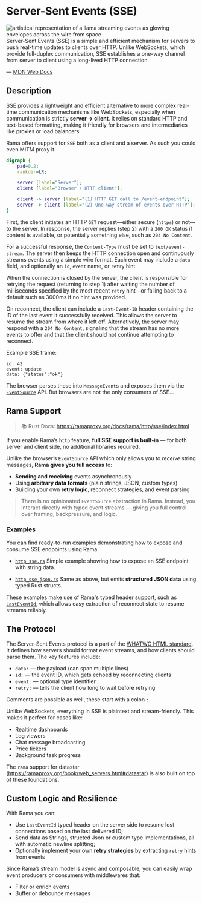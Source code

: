 # Server-Sent Events (SSE)

<div class="book-article-intro">
    <img src="../img/llama_sse.jpg" alt="artistical representation of a llama streaming events as glowing envelopes across the wire from space">
    <div>
        Server-Sent Events (SSE) is a simple and efficient mechanism for servers to push real-time updates to clients over HTTP. Unlike WebSockets, which provide full-duplex communication, SSE establishes a one-way channel from server to client using a long-lived HTTP connection.
        <p>— <a href="https://developer.mozilla.org/en-US/docs/Web/API/Server-sent_events">MDN Web Docs</a></p>
    </div>
</div>

## Description

SSE provides a lightweight and efficient alternative to more complex real-time
communication mechanisms like WebSockets, especially when communication is
strictly **server → client**. It relies on standard HTTP and text-based formatting,
making it friendly for browsers and intermediaries like proxies or load balancers.

Rama offers support for `SSE` both as a client and a server.
As such you could even MITM proxy it.

<div class="book-article-image-center">

```dot process
digraph {
    pad=0.2;
    rankdir=LR;

    server [label="Server"];
    client [label="Browser / HTTP client"];

    client -> server [label="(1) HTTP GET call to /event-endpoint"];
    server -> client [label="(2) One-way stream of events over HTTP"];
}
```

</div>

First, the client initiates an HTTP `GET` request—either secure (`https`) or not—to the server.
In response, the server replies (step 2) with a `200 OK` status if content is available,
or potentially something else, such as `204 No Content`.

For a successful response, the `Content-Type` must be set to `text/event-stream`.
The server then keeps the HTTP connection open and continuously streams events
using a simple wire format. Each event may include a `data` field, and optionally an `id`, `event` name, or `retry` hint.

When the connection is closed by the server, the client is responsible for retrying
the request (returning to step 1) after waiting the number of milliseconds specified by
the most recent `retry` hint—or falling back to a default such as 3000ms if no hint was provided.

On reconnect, the client can include a `Last-Event-ID` header containing the ID of the last
event it successfully received. This allows the server to resume the stream from where it left off.
Alternatively, the server may respond with a `204 No Content`,
signaling that the stream has no more events to offer and that the client should not continue attempting to reconnect.

Example SSE frame:

```
id: 42
event: update
data: {"status":"ok"}
```

The browser parses these into `MessageEvent`s and exposes them via the [`EventSource`](https://developer.mozilla.org/en-US/docs/Web/API/EventSource) API. But browsers are not the only consumers of SSE...

## Rama Support

> 📚 Rust Docs: <https://ramaproxy.org/docs/rama/http/sse/index.html>

If you enable Rama’s `http` feature, **full SSE support is built-in** — for both server and client side, no additional libraries required.

Unlike the browser’s `EventSource` API which only allows you to *receive* string messages, **Rama gives you full access** to:

- **Sending and receiving** events asynchronously
- Using **arbitrary data formats** (plain strings, JSON, custom types)
- Building your own **retry logic**, reconnect strategies, and event parsing

> There is no opinionated `EventSource` abstraction in Rama. Instead, you interact directly with typed event streams — giving you full control over framing, backpressure, and logic.

### Examples

You can find ready-to-run examples demonstrating how to expose and consume SSE endpoints using Rama:

- [`http_sse.rs`](https://github.com/plabayo/rama/blob/main/examples/http_sse.rs)
  Simple example showing how to expose an SSE endpoint with string data.

- [`http_sse_json.rs`](https://github.com/plabayo/rama/blob/main/examples/http_sse_json.rs)
  Same as above, but emits **structured JSON data** using typed Rust structs.

These examples make use of Rama's typed header support, such as [`LastEventId`](https://github.com/plabayo/rama/blob/main/crates/rama-http/src/headers/last_event_id.rs), which allows easy extraction of reconnect state to resume streams reliably.

## The Protocol

The Server-Sent Events protocol is a part of the [WHATWG HTML standard](https://html.spec.whatwg.org/multipage/server-sent-events.html). It defines how servers should format event streams, and how clients should parse them. The key features include:

- `data:` — the payload (can span multiple lines)
- `id:` — the event ID, which gets echoed by reconnecting clients
- `event:` — optional type identifier
- `retry:` — tells the client how long to wait before retrying

Comments are possible as well, these start with a colon `:`.

Unlike WebSockets, everything in SSE is plaintext and stream-friendly. This makes it perfect for cases like:

- Realtime dashboards
- Log viewers
- Chat message broadcasting
- Price tickers
- Background task progress

The `rama` support for datastar (<https://ramaproxy.org/book/web_servers.html#datastar>)
is also built on top of these foundations.

## Custom Logic and Resilience

With Rama you can:

- Use `LastEventId` typed header on the server side to resume lost connections based on the last delivered ID;
- Send data as Strings, structed Json or custom type implementations, all with automatic newline splitting;
- Optionally implement your own **retry strategies** by extracting `retry` hints from events

Since Rama’s stream model is async and composable, you can easily wrap event producers or consumers with middlewares that:
- Filter or enrich events
- Buffer or debounce messages
